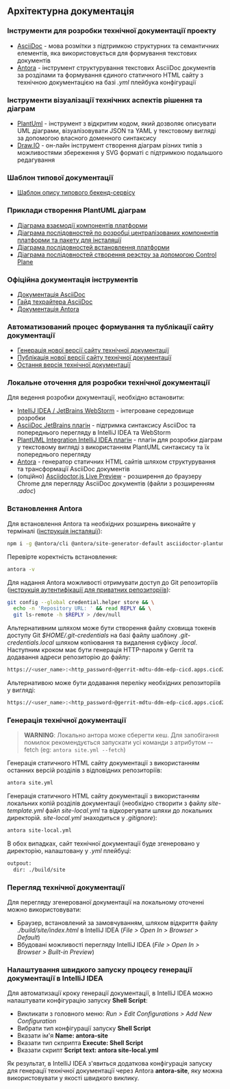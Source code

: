 ## Архітектурна документація

### Інструменти для розробки технічної документації проекту

- [AsciiDoc](https://asciidoc.org/) - мова розмітки з підтримкою структурних та семантичних елементів, яка використовується для формування текстових документів
- [Antora](https://antora.org/) - інструмент структурування текстових AsciiDoc документів за розділами та формування єдиного статичного HTML сайту з технічною документацією на базі _.yml_ плейбука конфігурації

### Інструменти візуалізації технічних аспектів рішення та діаграм
- [PlantUml](https://plantuml.com/) - інструмент з відкритим кодом, який дозволяє описувати UML діаграми, візуалізовувати JSON та YAML у текстовому вигляді за допомогою власного доменного синтаксису
- [Draw.IO](https://draw.io/) - он-лайн інструмент створення діаграм різних типів з можливостями збереження у SVG форматі с підтримкою подальшого редагування

### Шаблон типової документації
- [Шаблон опису типового бекенд-сервісу](https://gitbud.epam.com/mdtu-ddm/general/doc-template)

### Приклади створення PlantUML діаграм
* [Діаграма взаємодії компонентів платформи](/modules/ROOT/partials/infrastructure/ddm-control-plane-components.puml)
* [Діаграма послідовностей по розробці централізованих компонентів платформи та пакету для інсталяції](/modules/ROOT/partials/infrastructure/gitops-main-flow.puml)
* [Діаграма послідовностей встановлення платформи](/modules/ROOT/partials/infrastructure/ddm-platform-install.puml)
* [Діаграма послідовностей створення реэстру за допомогою Control Plane](/modules/ROOT/partials/infrastructure/ddm-registry-creation-details.puml)

### Офіційна документація інструментів  
- [Документація AsciiDoc](https://docs.asciidoctor.org/asciidoc/latest/)
- [Гайд техрайтера AsciiDoc](https://asciidoctor.org/docs/asciidoc-writers-guide/)
- [Документація Antora](https://docs.antora.org/antora/2.0/)

### Автоматизований процес формування та публікації сайту документації
- [Генерація нової версії сайту технічної документації](https://jenkins-mdtu-ddm-edp-cicd.apps.cicd2.mdtu-ddm.projects.epam.com/view/Documentation/job/ddm-architecture/job/MASTER-Build-ddm-architecture/)
- [Публікація нової версії сайту технічної документації](https://jenkins-mdtu-ddm-edp-cicd.apps.cicd2.mdtu-ddm.projects.epam.com/view/Documentation/job/documentation-cd-pipeline/job/dev/)
- [Остання версія технічної документації](https://ddm-architecture-mdtu-ddm-edp-cicd-documentation-dev.apps.cicd2.mdtu-ddm.projects.epam.com/mdtuddm/dev/bpms/task-distribution.html)

### Локальне оточення для розробки технічної документації

Для ведення розробки документації, необхідно встановити:
- [IntelliJ IDEA / JetBrains WebStorm](https://www.jetbrains.com/) - інтегроване середовище розробки
- [AsciiDoc JetBrains плагін](https://plugins.jetbrains.com/plugin/7391-asciidoc) - підтримка синтаксису AsciiDoc та попереднього перегляду в IntelliJ IDEA та WebStorm
- [PlantUML Integration IntelliJ IDEA плагін](https://plugins.jetbrains.com/plugin/7017-plantuml-integration) - плагін для розробки діаграм у текстовому вигляді з використанням PlantUML синтаксису та їх попереднього перегляду
- [Antora](https://docs.antora.org/antora/2.3/install/install-antora/) - генератор статичних HTML сайтів шляхом структурування та трансформації AsciiDoc документів 
- (опційно) [Asciidoctor.js Live Preview](https://chrome.google.com/webstore/detail/asciidoctorjs-live-previe/iaalpfgpbocpdfblpnhhgllgbdbchmia) - розширення до браузеру Сhrome для перегляду AsciiDoc документів (файли з розширенням _.adoc_)

### Встановлення Antora

Для встановлення Antora та необхідних розширень виконайте у терміналі ([інструкція інсталяції](https://docs.antora.org/antora/2.3/install/install-antora/)):
```bash
npm i -g @antora/cli @antora/site-generator-default asciidoctor-plantuml
```

Перевірте коректність встановлення:
```bash
antora -v
```

Для надання Antora можливості отримувати доступ до Git репозиторіїв ([інструкція аутентифікації для приватних репозиторіїв](https://docs.antora.org/antora/2.3/playbook/private-repository-auth/)):
```bash
git config --global credential.helper store && \
  echo -n 'Repository URL: ' && read REPLY && \
  git ls-remote -h $REPLY > /dev/null
```

Альтернативним шляхом може бути створення файлу сховища токенів доступу Git _$HOME/.git-credentials_ на базі файлу шаблону _.git-credentials.local_ шляхом копіювання та видалення суфіксу _.local_. Наступним кроком має бути генерація HTTP-пароля у Gerrit та додавання
адреси репозиторію до файлу:
```bash
https://<user_name>:<http_password>@gerrit-mdtu-ddm-edp-cicd.apps.cicd2.mdtu-ddm.projects.epam.com
```

Альтернативою може бути додавання переліку необхідних репозиторіїв у вигляді:
```bash
https://<user_name>:<http_password>@gerrit-mdtu-ddm-edp-cicd.apps.cicd2.mdtu-ddm.projects.epam.com/<repository_path>
```

### Генерація технічної документації

> **WARNING**: Локально антора може сберегти кеш. Для запобігання помилок рекомендується запускати усі команди з атрибутом --fetch (eg: ```antora site.yml --fetch```)

Генерація статичного HTML сайту документації з використанням останних версій розділів з відповідних репозиторіїв:
```bash
antora site.yml
```

Генерація статичного HTML сайту документації з використанням локальних копій розділів документації (необхідно створити з файлу _site-template.yml_ файл _site-local.yml_ та відкорегувати шляхи до локальних директорій. _site-local.yml_ знаходиться у _.gitignore_):
```bash
antora site-local.yml
```

В обох випадках, сайт технічної документації буде згенеровано у директорію, налаштовану у _.yml_ плейбуці: 
```bash
outpout:
  dir: ./build/site
```

### Перегляд технічної документації

Для перегляду згенерованої документації на локальному оточенні можно використовувати:
- Браузер, встановлений за замовчуванням, шляхом відкриття файлу _./build/site/index.html_ в IntelliJ IDEA (_File > Open In > Browser > Default_)
- Вбудовані можливості перегляду IntelliJ IDEA (_File > Open In > Browser > Built-in Preview_)

### Налаштування швидкого запуску процесу генерації документації в IntelliJ IDEA

Для автоматизації кроку генерації документації, в IntelliJ IDEA можно налаштувати конфігурацію запуску **Shell Script**:
- Викликати з головного меню: _Run > Edit Configurations > Add New Configuration_
- Вибрати тип конфігурації запуску **Shell Script**
- Вказати ім'я **Name: antora-site**
- Вказати тип скприпта **Execute: Shell Script**
- Вказати скрипт **Script text: antora site-local.yml**

Як результат, в IntelliJ IDEA з'явиться додаткова конфігурація запуску для генерації технічної документації через Antora **antora-site**, яку можна використовувати у якості швидкого виклику.
